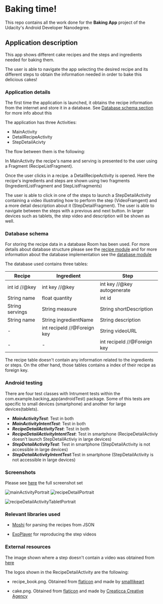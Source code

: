 # Baking time!

This repo contains all the work done for the **Baking App** project of the Udacity's Android Developer Nanodegree.

## Application description

This app shows different cake recipes and the steps and ingredients needed for baking them.

The user is able to navigate the app selecting the desired recipe and its different steps to obtain the information needed in order to bake this delicious cakes!

### Application details


The first time the application is launched, it obtains the recipe information from the internet and store it in a database. See [Database schema section](https://github.com/acasadoquijada/baking_time#database-schema) for more info about this


The application has three Activities:

* MainActivity
* DetailRecipeActivity
* StepDetailAcivty

The flow between them is the following:

In MainActivity the recipe's name and serving is presented to the user using a Fragment (RecipeListFragment).

Once the user clicks in a recipe. a DetailRecipeActivity is opened. Here the recipe's ingredients and steps are shown using two fragments (IngredientListFragment and StepListFragments)

The user is able to click in one of the steps to launch a StepDetailActivity containing a video illustrating how to perform the step (VideoFramgent) and a more detail description about it (StepDetailFragment). The user is able to navigate between the steps with a previous and next button. In larger devices such as tablets, the step video and description will be shown as well.

### Database schema

For storing the recipe data in a database Room has been used. For more details about database structure please see the [recipe module](https://github.com/acasadoquijada/baking_time/tree/master/app/src/main/java/com/example/backing_app/recipe) and for more information about the database implementation see the [database module](https://github.com/acasadoquijada/baking_time/tree/master/app/src/main/java/com/example/backing_app/database) 


The database used contains three tables:


| Recipe          | Ingredient                  | Step                        |
|-----------------|-----------------------------|-----------------------------|
| int id //@key   | int key //@key              | int key //@key autogenerate |
| String name     | float quantity              | int id                      |
| String servings | String measure              | String shortDescription     |
| String name     | String ingredientName       | String description          |
| -               | int recipeId //@Foreign key | String videoURL             |
| -               | - | int recipeId //@Foreign key |

The recipe table doesn't contain any information related to the ingredients or steps. On the other hand, those tables contains a index of their recipe as foreign key.

### Android testing

There are four test classes with Intrument tests within the com.example.backing_app(androidTest) package. Some of this tests are specific to small devices (smartphone) and another for large devices(tablets). 

* ***MainActivityTest***: Test in both
* ***MainActivityIntentTest***: Test in both
* ***RecipeDetailActivityTest***: Test in both
* ***RecipeDetailActivityIntentTest***: Test in smartphone (RecipeDetailActiviy doesn't launch StepDetailActiviy in large devices)
* ***StepDetailActivityTest***: Test in smartphone (StepDetailActivity is not accessible in large devices)
* ***StepDetailActivityIntentTest***:Test in smartphone (StepDetailActivity is not accessible in large devices)

### Screenshots

Please see [here](https://github.com/acasadoquijada/baking_time/tree/master/doc/images) the full screenshot set

![mainActivityPortrait](doc/images/mainActivityPortrait.jpg) ![recipeDetailPortrait](doc/images/recipeDetailPortrait.jpg) 

![recipeDetailActivityTabletPortrait](doc/images/recipeDetailTablet.png)

### Relevant libraries used

- [Moshi](https://github.com/square/moshi) for parsing the recipes from JSON

- [ExoPlayer](https://github.com/google/ExoPlayer) for reproducing the step videos

### External resources

The image shown where a step doesn't contain a video was obtained from [here](https://videomembertheme.szablonstrony.pl/wp-content/themes/videomembertheme/images/novideo.png) 

The logos shown in the RecipeDetailActivity are the following:

* recipe_book.png. Obtained from [flaticon](https://www.flaticon.com/)  and made by [smalllikeart](https://www.flaticon.com/authors/smalllikeart) 

* cake.png.  Obtained from [flaticon](https://www.flaticon.com/)  and made by [Creaticca Creative Agency](https://www.flaticon.com/authors/creaticca-creative-agency)
